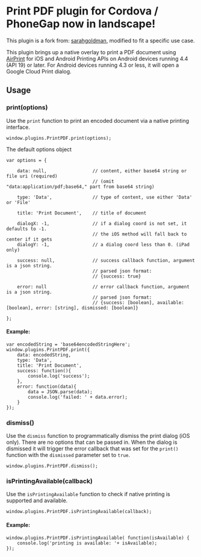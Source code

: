 # Print PDF plugin for Cordova / PhoneGap now in landscape!

This plugin is a fork from: [sarahgoldman](https://github.com/sarahgoldman/cordova-print-pdf-plugin), modified to fit a specific use case.

This plugin brings up a native overlay to print a PDF document using [AirPrint](http://en.wikipedia.org/wiki/AirPrint) for iOS and Android Printing APIs on Android devices running 4.4 (API 19) or later. For Android devices running 4.3 or less, it will open a Google Cloud Print dialog.

## Usage

### print(options)

Use the `print` function to print an encoded document via a native printing interface.

```
window.plugins.PrintPDF.print(options);
```

The default options object

```
var options = {

	data: null, 				// content, either base64 string or file uri (required)
								// (omit "data:application/pdf;base64," part from base64 string)

	type: 'Data',				// type of content, use either 'Data' or 'File'

	title: 'Print Document', 	// title of document

	dialogX: -1,				// if a dialog coord is not set, it defaults to -1.
								// the iOS method will fall back to center if it gets
	dialogY: -1,				// a dialog coord less than 0. (iPad only)

	success: null,				// success callback function, argument is a json string.
	 							// parsed json format:
								// {success: true}

	error: null					// error callback function, argument is a json string.
	 							// parsed json format:
								// {success: [boolean], available: [boolean], error: [string], dismissed: [boolean]}

};
```

#### Example:

```
var encodedString = 'base64encodedStringHere';
window.plugins.PrintPDF.print({
	data: encodedString,
	type: 'Data',
	title: 'Print Document',
	success: function(){
		console.log('success');
	},
	error: function(data){
		data = JSON.parse(data);
		console.log('failed: ' + data.error);
	}
});
```

### dismiss()

Use the `dismiss` function to programmatically dismiss the print dialog (iOS only). There are no options that can be passed in. When the dialog is dismissed it will trigger the error callback that was set for the `print()` function with the `dismissed` parameter set to `true`.

```
window.plugins.PrintPDF.dismiss();
```

### isPrintingAvailable(callback)

Use the `isPrintingAvailable` function to check if native printing is supported and available.

```
window.plugins.PrintPDF.isPrintingAvailable(callback);
```

#### Example:

```
window.plugins.PrintPDF.isPrintingAvailable( function(isAvailable) {
	console.log('printing is available: '+ isAvailable);
});
```
